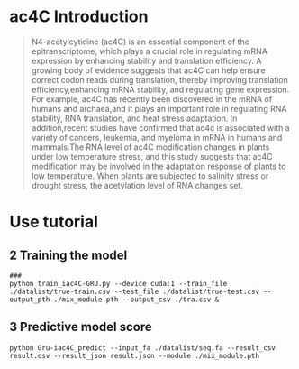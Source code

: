 # ac4C Introduction

> N4-acetylcytidine (ac4C) is an essential component of the epitranscriptome, which plays a crucial role in regulating mRNA expression by enhancing stability and translation efficiency. A growing body of evidence suggests that ac4C can help ensure correct codon reads during translation, thereby improving translation efficiency,enhancing mRNA stability, and regulating gene expression. For example, ac4C has recently been discovered in the mRNA of humans and archaea,and it plays an important role in regulating RNA stability, RNA translation, and heat stress adaptation. In addition,recent studies have confirmed that ac4c is associated with a variety of cancers, leukemia, and myeloma in mRNA in humans and mammals.The RNA level of ac4C modification changes in plants under low temperature stress, and this study suggests that ac4C modification may be involved in the adaptation response of plants to low temperature. When plants are subjected to salinity stress or drought stress, the acetylation level of RNA changes set.
# Use tutorial
## 2 Training the model

```shell
### 
python train_iac4C-GRU.py --device cuda:1 --train_file ./datalist/true-train.csv --test_file ./datalist/true-test.csv --output_pth ./mix_module.pth --output_csv ./tra.csv &

```
## 3 Predictive model score

```shell
python Gru-iac4C_predict --input_fa ./datalist/seq.fa --result_csv result.csv --result_json result.json --module ./mix_module.pth
